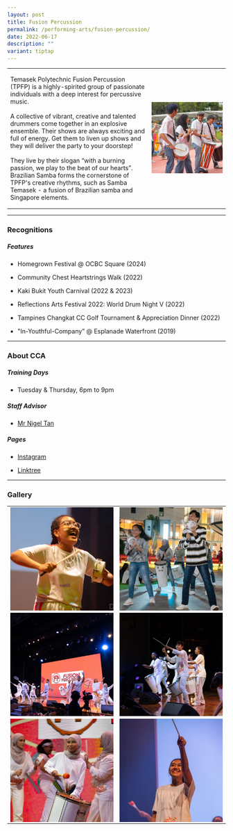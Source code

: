 ```yaml
---
layout: post
title: Fusion Percussion
permalink: /performing-arts/fusion-percussion/
date: 2022-06-17
description: ""
variant: tiptap
---
```

<table style="minWidth: 50px">
<colgroup>
<col>
<col>
</colgroup>
<tbody>
<tr>
<td rowspan="1" colspan="1">
<p>Temasek Polytechnic Fusion Percussion (TPFP) is a highly-spirited group
of passionate individuals with a deep interest for percussive music.
<br>
<br>A collective of vibrant, creative and talented drummers come together
in an explosive ensemble. Their shows are always exciting and full of energy.
Get them to liven up shows and they will deliver the party to your doorstep!
<br>
<br>They live by their slogan “with a burning passion, we play to the beat
of our hearts”. Brazilian Samba forms the cornerstone of TPFP's creative
rhythms, such as Samba Temasek - a fusion of Brazilian samba and Singapore
elements.</p>
</td>
<td rowspan="1" colspan="1">
<div class="isomer-image-wrapper">
<img style="width: 100%" height="auto" width="100%" alt="" src="/images/Arts/FP/Fusion_Percussion.jpg">
</div>
</td>
</tr>
</tbody>
</table>
<hr>
<h3>Recognitions</h3>
<h5>Features</h5>
<ul data-tight="true" class="tight">
<li>
<p>Homegrown Festival @ OCBC Square (2024)</p>
</li>
<li>
<p>Community Chest Heartstrings Walk (2022)</p>
</li>
<li>
<p>Kaki Bukit Youth Carnival (2022 &amp; 2023)</p>
</li>
<li>
<p>Reflections Arts Festival 2022: World Drum Night V (2022)</p>
</li>
<li>
<p>Tampines Changkat CC Golf Tournament &amp; Appreciation Dinner (2022)</p>
</li>
<li>
<p>"In-Youthful-Company” @ Esplanade Waterfront (2019)</p>
</li>
</ul>
<hr>
<h3>About CCA</h3>
<h5>Training Days</h5>
<ul data-tight="true" class="tight">
<li>
<p>Tuesday &amp; Thursday, 6pm to 9pm</p>
</li>
</ul>
<h5>Staff Advisor</h5>
<ul data-tight="true" class="tight">
<li>
<p><a href="mailto:nigel_tan@tp.edu.sg" rel="noopener noreferrer nofollow" target="_blank">Mr Nigel Tan</a> 
<br>
</p>
</li>
</ul>
<h5>Pages</h5>
<ul data-tight="true" class="tight">
<li>
<p><a href="https://www.instagram.com/fusionpercussion" rel="noopener noreferrer nofollow" target="_blank">Instagram</a>
</p>
</li>
<li>
<p><a href="https://linktr.ee/fusionpercussion" rel="noopener noreferrer nofollow" target="_blank">Linktree</a>
</p>
</li>
</ul>
<hr>
<h3>Gallery</h3>
<table style="minWidth: 50px">
<colgroup>
<col>
<col>
</colgroup>
<tbody>
<tr>
<td rowspan="1" colspan="1">
<div class="isomer-image-wrapper">
<img style="display:block;margin-left:auto;margin-right:auto;" height="auto" width="100%" alt="FP" src="/images/Arts/FP/FP_pic_1.jpg">
</div>
</td>
<td rowspan="1" colspan="1">
<div class="isomer-image-wrapper">
<img style="display:block;margin-left:auto;margin-right:auto;" height="auto" width="100%" alt="FP" src="/images/Arts/FP/FP_pic_2.jpg">
</div>
</td>
</tr>
<tr>
<td rowspan="1" colspan="1">
<div class="isomer-image-wrapper">
<img style="display:block;margin-left:auto;margin-right:auto;" height="auto" width="100%" alt="FP" src="/images/Arts/FP/FP_pic_3.jpg">
</div>
</td>
<td rowspan="1" colspan="1">
<div class="isomer-image-wrapper">
<img style="display:block;margin-left:auto;margin-right:auto;" height="auto" width="100%" alt="FP" src="/images/Arts/FP/FP_pic_4.jpg">
</div>
</td>
</tr>
<tr>
<td rowspan="1" colspan="1">
<div class="isomer-image-wrapper">
<img style="display:block;margin-left:auto;margin-right:auto;" height="auto" width="100%" alt="FP" src="/images/Arts/FP/FP_pic_5.jpg">
</div>
</td>
<td rowspan="1" colspan="1">
<div class="isomer-image-wrapper">
<img style="display:block;margin-left:auto;margin-right:auto;" height="auto" width="100%" alt="FP" src="/images/Arts/FP/FP_pic_6.jpg">
</div>
</td>
</tr>
</tbody>
</table>
<p></p>